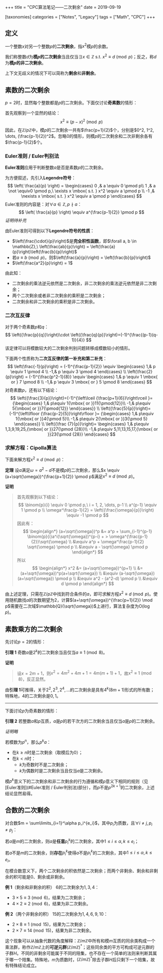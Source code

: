 +++
title = "CPC算法笔记——二次剩余"
date = 2019-09-19

[taxonomies]
categories = ["Notes", "Legacy"]
tags = ["Math", "CPC"]
+++

## 定义

一个整数$x$对另一个整数$p$的**二次剩余**，指$x^2$模$p$的余数。

我们称整数$d$为**模$p$的二次剩余**当且仅当$\exists x \in \mathbb{Z} \mbox{ s.t. } x^2 \equiv d \pmod p$；反之，称$d$为**模$p$的非二次剩余**。

上下文无歧义的情况下可以简称为**剩余**和**非剩余**。

<!-- more -->

## 素数的二次剩余

$p=2$时，显然每个整数都是$p$的二次剩余。下面仅讨论**奇素数**的情形：

首先观察到一个显然的结论：
$$
x^2 \equiv (p-x)^2 \pmod p
$$
因此，在$\mathbb{Z}/p\mathbb{Z}$中，模$p$的二次剩余一共有$\frac{p+1}{2}$个，分别是$0^2, 1^2, \dots, (\frac{p-1}{2})^2$。忽略$0$的情形，则模$p$的二次剩余和二次非剩余各有$\frac{p-1}{2}$个。

### Euler准则 / Euler判别法

**Euler准则**应用于判断整数$a$是否是素数$p$的二次剩余。

为方便叙述，先引入**Legendre符号**：
$$
\left( \frac{a}{p} \right) = 
\begin{cases}
0 ,&  a \equiv 0 \pmod p\\
1 ,&  a \not \equiv0 \pmod p,\ \exists x \mbox{ s.t. } x^2 \equiv a \pmod p \\
-1 ,& \nexists x \mbox{ s.t. } x^2 \equiv a \pmod p
\end{cases}
$$
Euler准则的内容是：对$\forall a \in \mathbb{Z}, p \nmid a$：
$$
\left( \frac{a}{p} \right) \equiv a^{\frac{p-1}{2}} \pmod p
$$
*证明待补充*

由Euler准则可得到以下**Legendre符号的性质**：

- $\left(\frac{\cdot}{p}\right)$是**完全积性函数**，即$\forall a, b \in \mathbb{Z},\ \left(\frac{ab}{p}\right) = \left(\frac{a}{p}\right)\left(\frac{b}{p}\right)$
- 若$a \equiv b \pmod p$，则$\left(\frac{a}{p}\right) = \left(\frac{b}{p}\right)$
- $\left(\frac{a^2}{p}\right) = 1$

由此知：

- 二次剩余的乘法逆元依然是二次剩余，非二次剩余的乘法逆元依然是非二次剩余；
- 两个二次剩余或者非二次剩余的乘积是二次剩余；
- 二次剩余和非二次剩余的乘积是非二次剩余。

### 二次互反律

对于两个奇素数$p$和$q$：
$$
\left({\frac{p}{q}}\right)\cdot \left({\frac{q}{p}}\right)=(-1)^{\frac{(p-1)(q-1)}{4}}
$$
该定律可以将模数较大的二次剩余判别问题转移成模数较小的情形。

下面两个性质称为**二次互反律的第一补充和第二补充**：
$$
\left(\frac{-1}{p}\right) = (-1)^{\frac{p-1}{2}} \equiv 
\begin{cases}
1,& p \equiv 1 \pmod 4 \\
-1,& p \equiv 3 \pmod 4
\end{cases} \\
\left(\frac{2}{p}\right) = (-1)^{\frac{p^2-1}{8}} \equiv 
\begin{cases}
1,& p \equiv 1 \mbox{ or } 7 \pmod 8 \\
-1,& p \equiv 3 \mbox{ or } 5 \pmod 8
\end{cases}
$$
对奇素数$p$，还有以下结论：
$$
\left({\frac{3}{p}}\right)=(-1)^{\left\lceil {\frac{p+1}{6}}\right\rceil }=
{\begin{cases}
1,& p\equiv 1{\mbox{ or }}11{\pmod{12}}\\
-1,& p\equiv 5{\mbox{ or }}7{\pmod{12}}
\end{cases}} \\
\left({\frac{5}{p}}\right)=(-1)^{\left\lfloor {\frac{p-2}{5}}\right\rfloor }=
{\begin{cases}
1,& p\equiv 1{\mbox{ or }}4{\pmod 5}\\
-1,& p\equiv 2{\mbox{ or }}3{\pmod 5}
\end{cases}} \\
\left({\frac {7}{p}}\right)=
\begin{cases}
1,& p\equiv 1,3,9,19,25,{\mbox{ or }}27{\pmod {28}}\\
-1,& p\equiv 5,11,13,15,17,{\mbox{ or }}23{\pmod {28}}
\end{cases}
$$

### 求解方程：Cipolla算法

下面来解方程$x^2 \equiv d \pmod p$：

**定理** 设$a$满足$\omega = a^2 - d$不是模$p$的二次剩余，那么$x \equiv (a+\sqrt{\omega})^{\frac{p+1}{2}} \pmod p$满足$x^2 \equiv d \pmod p$。

**证明**

> 首先观察到以下结论：
> $$
> \binom{p}{i} \equiv 0 \pmod p,\ i = 1, 2, \dots, p-1 \\
> a^{p-1} \equiv 1 \pmod p \\
> \omega^\frac{p-1}{2} = \left({\frac{\omega}{p}}\right) \equiv -1 \pmod p
> $$
> 因此有：
> $$
> \begin{align*}
> (a+\sqrt{\omega})^p 
> &= a^p + \sum_{i-1}^{p-1} \binom{p}{i}a^i(\sqrt{\omega})^{p-i} + > \omega^{\frac{p-1}{2}}\sqrt{\omega} \\
> &\equiv a^p + \omega^\frac{p-1}{2} \sqrt{\omega} \pmod p \\ 
> &\equiv a - \sqrt{\omega} \pmod p
> \end{align*}
> $$
> 所以
> $$
> \begin{align*}
> x^2 &= (a+\sqrt{\omega})^{p+1} \\
> &= (a+\sqrt{\omega})^p(a+\sqrt{\omega}) \\
> &\equiv (a-\sqrt{\omega})(a+\sqrt{\omega}) \pmod p \\
> &\equiv a^2 - (a^2-d) \pmod p \\
> &\equiv d \pmod p
> \end{align*}
> $$

由上述定理，只需在$\mathbb{Z}/p\mathbb{Z}$中找到符合条件的$a$，即可求解方程$x^2 \equiv d \pmod p$。使用随机数找$a$的次数期望为$2$，计算$(a+\sqrt{\omega})^{\frac{p+1}{2}} \mod p$需要在二次域$\mathbb{Q}(\sqrt{\omega})$上进行，算法复杂度为$\mathrm{O}(\log p)$。

## 素数乘方的二次剩余

先讨论$p=2$的情形：

**引理 1** 奇数$a$是$2^k$的二次剩余当且仅当$a \equiv 1 \pmod 8$。

**证明**

> 设$x = 2m + 1$，则$x^2 = 4m^2 + 4m + 1 = 4m(m+1) + 1$，故$x^2 \equiv 1 \pmod 8$，反正显然。

由**引理 1**可推得，关于$2^2, 2^3, 2^4, \dots$的二次剩余是具有$4^k(8m+1)$形式的所有数；特殊地，$4$的二次剩余是$0, 1$。

------

下面讨论$p$为奇素数的情形：

**引理 2** 若整数$a$和$p$互质，$a$是$p$的若干次方的二次剩余当且仅当$a$是$p$的二次剩余。

*证明略*

若模数为$p^n$，那么$p^ka$：

- 在$k \geq n$时是二次剩余（取模后为$0$）；
- 在$k < n$时：
  - $k$为奇数时不是二次剩余；
  - $k$为偶数时是二次剩余当且仅当$a$是二次剩余。

模$p^k$意义下的二次剩余和非二次剩余的行为遵循和模$p$意义下相同的规则（见[Euler准则](#Euler准则 / Euler判别法)部分），而$p$不是$p^{2k+1}$的二次剩余，上述结论显然易得。

## 合数的二次剩余

对合数$m = \sum\limits_{i=1}^\alpha p_i^{e_i}$，其中$p_i$为质数，且$\forall i \neq j, p_i \neq p_j$：

若$a$是$m$的二次剩余，则$a$是**任意**$p_i^k$的二次剩余，其中$1 \leq i \leq \alpha, k \leq e_i$；

若$a$不是$m$的二次剩余，则**存在**$p_i^k$使得$a$不是$p_i^k$的二次剩余，其中$1 \leq i \leq \alpha, k \leq e_i$。

在模合数意义下，两个二次剩余的积依然是二次剩余；而两个非剩余、剩余和非剩余的积可能是$0$、剩余或非剩余。

**例 1**（剩余和非剩余的积） $6$的二次剩余为$1, 3, 4$：

- $3 \times 5 \equiv 3 \pmod 6$，结果为二次剩余；
- $4 \times 2 \equiv 2 \pmod 6$，结果为非二次剩余。

**例 2**（两个非剩余的积） $15$的二次剩余为$1, 4, 6, 9, 10$：

- $2 \times 8 \equiv 1 \pmod {15}$，结果为二次剩余；
- $2 \times 7 \equiv 14 \pmod {15}$，结果为非二次剩余。

这个现象可以从抽象代数的角度解释：$\mathbb{Z}/m\mathbb{Z}$中所有和模$m$互质的同余类构成一个乘法群，称作$\mathbb{Z}/m\mathbb{Z}$上的**可逆元群**$(\mathbb{Z}/m\mathbb{Z})^*$；这些同余类的平方可构成可逆元群的子群$H$。不同的非剩余可能属于不同的陪集，也不存在一个简单的法则来判断其属于哪一个陪集。特殊地，$m$为质数时，$(\mathbb{Z}/m\mathbb{Z})^*$除去子群$H$后只剩下一个陪集，故有特殊结论成立。